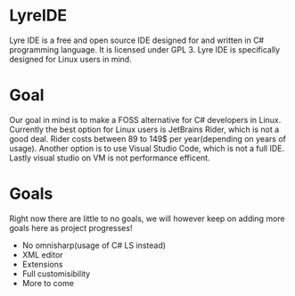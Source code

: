 # LyreIDE
Lyre IDE is a free and open source IDE designed for and written in C# programming language. It is licensed under GPL 3. Lyre IDE is specifically designed for Linux users in mind.

# Goal
Our goal in mind is to make a FOSS alternative for C# developers in Linux. Currently the best option for Linux users is JetBrains Rider, which is not a good deal.
Rider costs between 89 to 149$ per year(depending on years of usage). Another option is to use Visual Studio Code, which is not a full IDE. Lastly visual studio on VM is not
performance efficent.

# Goals
Right now there are little to no goals, we will however keep on adding more goals here as project progresses!
- No omnisharp(usage of C# LS instead)
- XML editor
- Extensions
- Full customisibility
- More to come